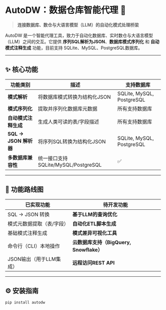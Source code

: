 # AutoDW：数据仓库智能代理 🚀
> **连接数据库、数仓与大语言模型（LLM）的自动化模式处理桥梁**

AutoDW 是一个智能代理工具，致力于自动化数据库、实时数仓与大语言模型（LLM）之间的交互。它提供 **序列SQL解析为JSON**、**数据库模式序列化** 和 **自动模式注释生成** 功能，目前支持 SQLite、MySQL、PostgreSQL数据库。

---

## ✨ 核心功能
| 功能类别                | 描述                                  | 支持数据库          |
|-------------------------|---------------------------------------|---------------------|
| **模式解析**   | 将数据库模式转换为结构化JSON             | SQLite, MySQL, PostgreSQL |
| **模式序列化**          | 提取并序列化数据库元数据             | 所有支持数据库      |
| **自动模式注释生成**    | 生成人类可读的表/字段描述             | 所有支持数据库      |
| **SQL → JSON 解析器**   | 将序列SQL转换为结构化JSON             | SQLite, MySQL, PostgreSQL |
| **多数据库兼容性**      | 统一接口支持 SQLite/MySQL/PostgreSQL  | ✅                  |

---

## 🚧 功能路线图
| 已实现功能                              | 待开发功能              |
|-----------------------------------------|-------------------------|
| SQL → JSON 转换                         | **基于LLM的查询优化**   |
| 模式元数据提取（表/字段）               | **自动化ETL脚本生成**   |
| 基础模式注释生成                        | **模式差异可视化工具**  |
| 命令行（CLI）本地操作                   | **云数据库支持（BigQuery, Snowflake）** |
| JSON输出（用于LLM集成）                 | **远程访问REST API**    |

---

## ⚙️ 安装指南
```bash
pip install autodw